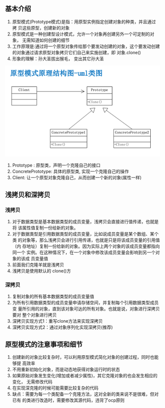 ## 基本介绍

1) 原型模式(Prototype模式)是指：用原型实例指定创建对象的种类，并且通过拷
贝这些原型，创建新的对象
2) 原型模式是一种创建型设计模式，允许一个对象再创建另外一个可定制的对象，
无需知道如何创建的细节
3) 工作原理是:通过将一个原型对象传给那个要发动创建的对象，这个要发动创建
的对象通过请求原型对象拷贝它们自己来实施创建，即 对象.clone()
4) 形象的理解：孙大圣拔出猴毛， 变出其它孙大圣

![image-1](images/1.png)

1) Prototype : 原型类，声明一个克隆自己的接口
2) ConcretePrototype: 具体的原型类, 实现一个克隆自己的操作
3) Client: 让一个原型对象克隆自己，从而创建一个新的对象(属性一样)

## 浅拷贝和深拷贝

### 浅拷贝
1) 对于数据类型是基本数据类型的成员变量，浅拷贝会直接进行值传递，也就是将
该属性值复制一份给新的对象。
2) 对于数据类型是引用数据类型的成员变量，比如说成员变量是某个数组、某个类
的对象等，那么浅拷贝会进行引用传递，也就是只是将该成员变量的引用值（内
存地址）复制一份给新的对象。因为实际上两个对象的该成员变量都指向同一个
实例。在这种情况下，在一个对象中修改该成员变量会影响到另一个对象的该成
员变量值
3) 前面我们克隆羊就是浅拷贝
4) 浅拷贝是使用默认的 clone()方

### 深拷贝
1) 复制对象的所有基本数据类型的成员变量值
2) 为所有引用数据类型的成员变量申请存储空间，并复制每个引用数据类型成员变
量所引用的对象，直到该对象可达的所有对象。也就是说，对象进行深拷贝要对
整个对象进行拷贝
3) 深拷贝实现方式1：重写clone方法来实现深拷贝
4) 深拷贝实现方式2：通过对象序列化实现深拷贝(推荐)

## 原型模式的注意事项和细节
1) 创建新的对象比较复杂时，可以利用原型模式简化对象的创建过程，同时也能够提
高效率
2) 不用重新初始化对象，而是动态地获得对象运行时的状态
3) 如果原始对象发生变化(增加或者减少属性)，其它克隆对象的也会发生相应的变化，
无需修改代码
4) 在实现深克隆的时候可能需要比较复杂的代码
5) 缺点：需要为每一个类配备一个克隆方法，这对全新的类来说不是很难，但对已有
的类进行改造时，需要修改其源代码，违背了ocp原则